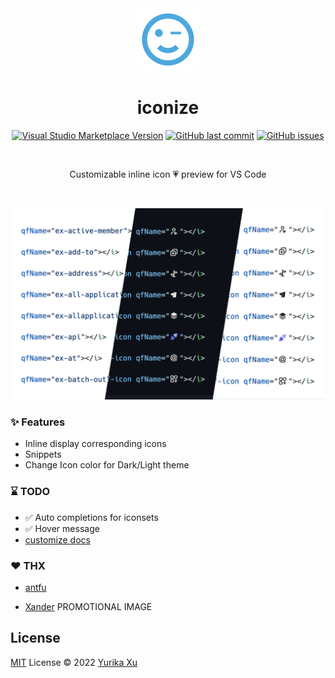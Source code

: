 <div align="center">
  <img src="./res/icon.png" alt="logo" width='100'/>
</div>

<h1 align="center">iconize</h1>

<p align="center">
<a href="https://marketplace.visualstudio.com/items?itemName=yurika.iconize" target="__blank"><img src="https://img.shields.io/visual-studio-marketplace/v/yurika.iconize.svg?color=eee&amp;label=VS%20Code%20Marketplace&logo=visual-studio-code" alt="Visual Studio Marketplace Version" /></a>
<a href="https://github.com/echoeureka/vscode-iconize" target="__blank"><img src="https://img.shields.io/github/last-commit/echoeureka/vscode-iconize.svg?color=c977be" alt="GitHub last commit" /></a>
<a href="https://github.com/echoeureka/vscode-iconize/issues" target="__blank"><img src="https://img.shields.io/github/issues/echoeureka/vscode-iconize.svg?color=a38eed" alt="GitHub issues" /></a>
</p>

<br/>


<p align="center">
Customizable inline icon 💗 preview for VS Code
</p>

<br/>

<p align='center'>
  <img src="./res/iconize.png" alt='preview'>
</p>


### ✨ Features

- Inline display corresponding icons
- Snippets
- Change Icon color for Dark/Light theme

### ⌛ TODO

- ✅ Auto completions for iconsets
- ✅ Hover message
- [customize docs](./docs.md)

### ❤️ THX

- [antfu](https://antfu.me/)

- [Xander](mailto:liuyiyang@exiao.tech) PROMOTIONAL IMAGE

## License

[MIT](./LICENSE) License © 2022 [Yurika Xu](https://github.com/echoeureka)